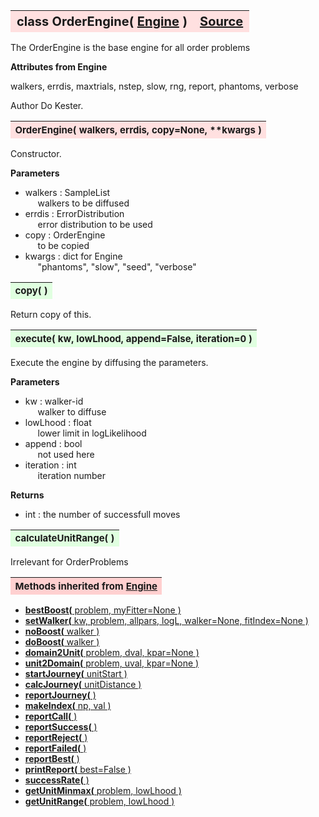 ---
---
<br><br>

<a name="OrderEngine"></a>
<table><thead style="background-color:#FFE0E0; width:100%; font-size:20px"><tr><th style="text-align:left">
<strong>class OrderEngine(</strong> <a href="./Engine.html">Engine</a> )</th><th style="text-align:right"><a href=https://github.com/dokester/BayesicFitting/blob/master/BayesicFitting/source/OrderEngine.py target=_blank>Source</a></th></tr></thead></table>
<p>

The OrderEngine is the base engine for all order problems

<b>Attributes from Engine</b>

walkers, errdis, maxtrials, nstep, slow, rng, report, phantoms, verbose

Author       Do Kester.


<a name="OrderEngine"></a>
<table><thead style="background-color:#FFE0E0; width:100%; font-size:15px"><tr><th style="text-align:left">
<strong>OrderEngine(</strong> walkers, errdis, copy=None, **kwargs )
</th></tr></thead></table>
<p>

Constructor.

<b>Parameters</b>

* walkers  :  SampleList<br>
&nbsp;&nbsp;&nbsp;&nbsp; walkers to be diffused<br>
* errdis  :  ErrorDistribution<br>
&nbsp;&nbsp;&nbsp;&nbsp; error distribution to be used<br>
* copy  :  OrderEngine<br>
&nbsp;&nbsp;&nbsp;&nbsp; to be copied<br>
* kwargs  :  dict for Engine<br>
&nbsp;&nbsp;&nbsp;&nbsp; "phantoms", "slow", "seed", "verbose"<br>


<a name="copy"></a>
<table><thead style="background-color:#E0FFE0; width:100%; font-size:15px"><tr><th style="text-align:left">
<strong>copy(</strong> )
</th></tr></thead></table>
<p>
Return copy of this. 

<a name="execute"></a>
<table><thead style="background-color:#E0FFE0; width:100%; font-size:15px"><tr><th style="text-align:left">
<strong>execute(</strong> kw, lowLhood, append=False, iteration=0 )
</th></tr></thead></table>
<p>

Execute the engine by diffusing the parameters.

<b>Parameters</b>

* kw  :  walker-id<br>
&nbsp;&nbsp;&nbsp;&nbsp; walker to diffuse<br>
* lowLhood  :  float<br>
&nbsp;&nbsp;&nbsp;&nbsp; lower limit in logLikelihood<br>
* append  :  bool<br>
&nbsp;&nbsp;&nbsp;&nbsp; not used here<br>
* iteration  :  int<br>
&nbsp;&nbsp;&nbsp;&nbsp; iteration number        <br>

<b>Returns</b>

* int  :  the number of successfull moves<br>
   

<a name="calculateUnitRange"></a>
<table><thead style="background-color:#E0FFE0; width:100%; font-size:15px"><tr><th style="text-align:left">
<strong>calculateUnitRange(</strong> ) 
</th></tr></thead></table>
<p>

Irrelevant for OrderProblems

<table><thead style="background-color:#FFD0D0; width:100%; font-size:15px"><tr><th style="text-align:left">
<strong>Methods inherited from</strong> <a href="./Engine.html">Engine</a></th></tr></thead></table>


* [<strong>bestBoost(</strong> problem, myFitter=None ) ](./Engine.md#bestBoost)
* [<strong>setWalker(</strong> kw, problem, allpars, logL, walker=None, fitIndex=None ) ](./Engine.md#setWalker)
* [<strong>noBoost(</strong> walker ) ](./Engine.md#noBoost)
* [<strong>doBoost(</strong> walker ) ](./Engine.md#doBoost)
* [<strong>domain2Unit(</strong> problem, dval, kpar=None ) ](./Engine.md#domain2Unit)
* [<strong>unit2Domain(</strong> problem, uval, kpar=None ) ](./Engine.md#unit2Domain)
* [<strong>startJourney(</strong> unitStart ) ](./Engine.md#startJourney)
* [<strong>calcJourney(</strong> unitDistance ) ](./Engine.md#calcJourney)
* [<strong>reportJourney(</strong> ) ](./Engine.md#reportJourney)
* [<strong>makeIndex(</strong> np, val ) ](./Engine.md#makeIndex)
* [<strong>reportCall(</strong> )](./Engine.md#reportCall)
* [<strong>reportSuccess(</strong> )](./Engine.md#reportSuccess)
* [<strong>reportReject(</strong> )](./Engine.md#reportReject)
* [<strong>reportFailed(</strong> )](./Engine.md#reportFailed)
* [<strong>reportBest(</strong> )](./Engine.md#reportBest)
* [<strong>printReport(</strong> best=False ) ](./Engine.md#printReport)
* [<strong>successRate(</strong> ) ](./Engine.md#successRate)
* [<strong>getUnitMinmax(</strong> problem, lowLhood ) ](./Engine.md#getUnitMinmax)
* [<strong>getUnitRange(</strong> problem, lowLhood ) ](./Engine.md#getUnitRange)
